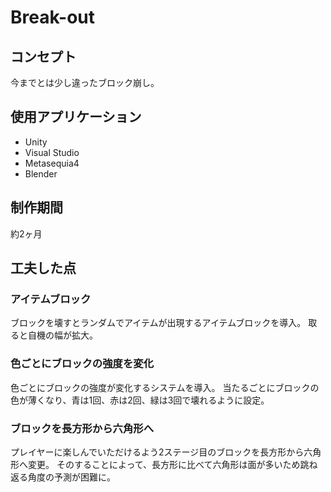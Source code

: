 # Break-out

## コンセプト

今までとは少し違ったブロック崩し。

## 使用アプリケーション

- Unity
- Visual Studio
- Metasequia4
- Blender

## 制作期間

約2ヶ月

## 工夫した点

### アイテムブロック

ブロックを壊すとランダムでアイテムが出現するアイテムブロックを導入。
取ると自機の幅が拡大。

### 色ごとにブロックの強度を変化

色ごとにブロックの強度が変化するシステムを導入。
当たるごとにブロックの色が薄くなり、青は1回、赤は2回、緑は3回で壊れるように設定。

### ブロックを長方形から六角形へ

プレイヤーに楽しんでいただけるよう2ステージ目のブロックを長方形から六角形へ変更。
そのすることによって、長方形に比べて六角形は面が多いため跳ね返る角度の予測が困難に。
